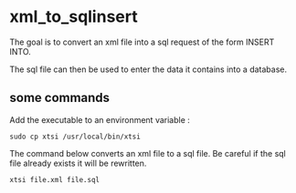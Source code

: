 # xml_to_sqlinsert

The goal is to convert an xml file into a sql request of the form INSERT INTO.

The sql file can then be used to enter the data it contains into a database.


## some commands

Add the executable to an environment variable :
```
sudo cp xtsi /usr/local/bin/xtsi
```

The command below converts an xml file to a sql file. Be careful if the sql file already exists it will be rewritten.
```
xtsi file.xml file.sql
```


